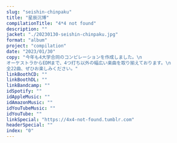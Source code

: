 ```yaml
---
slug: "seishin-chinpaku"
title: "星辰沉博"
compilationTitle: "4*4 not found"
description: ""
jacket: "./20230130-seishin-chinpaku.jpg"
format: "album"
project: "compilation"
date: "2023/01/30"
copy: "今年も4大学合同のコンピレーションを作成しました。\n
オーケストラからEDMまで、4つ打ち以外の幅広い楽曲を取り揃えております。\n
全22曲、ぜひお楽しみください。"
linkBoothCD: ""
linkBoothDL: ""
linkBandcamp: ""
idSpotify: ""
idAppleMusic: ""
idAmazonMusic: ""
idYouTubeMusic: ""
idYouTube: ""
linkSpecial: "https://4x4-not-found.tumblr.com"
headerSpecial: ""
index: "0"
---
```

